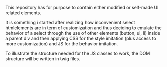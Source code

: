 This repository has for purpose to contain either modified or self-made UI related elements.

It is something i started after realizing how inconvenient select htmlelements are in term of customization and thus deciding to emulate the behavior of a select through the use
of other elements (button, ul, li) inside a parent div and then applying CSS for the style imitation (plus access to more customization) and JS for the behavior imitation.

To illustrate the structure needed for the JS classes to work, the DOM structure will be written in twig files.